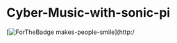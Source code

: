 # Cyber-Music-with-sonic-pi
[![ForTheBadge makes-people-smile](http://ForTheBadge.com/images/badges/makes-people-smile.svg)](http:/